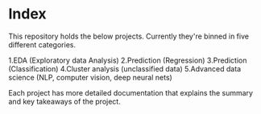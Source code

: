 # Index 

This repository holds the below projects. Currently they're binned in five different categories.

1.EDA (Exploratory data Analysis)
2.Prediction (Regression)
3.Prediction (Classification)
4.Cluster analysis (unclassified data)
5.Advanced data science (NLP, computer vision, deep neural nets)

Each project has more detailed documentation that explains the summary and key takeaways of the project.
